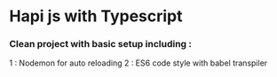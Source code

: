 # Hapi js with Typescript

### Clean project with basic setup including :

1 : Nodemon for auto reloading
2 : ES6 code style with babel transpiler 

